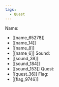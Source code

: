 ```yaml
---
tags:
  - Quest
---
```

Name:
- [[name_65278]]
- [[name_14]]
- [[name_8]]
- [[name_6]]
Sound:
- [[sound_38]]
- [[sound_184]]
- [[sound_153]]
Quest:
- [[quest_36]]
Flag:
- [[flag_9746]]
